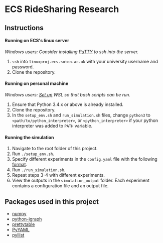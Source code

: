 # ECS RideSharing Research

## Instructions

#### Running on ECS's linux server
*Windows users: Consider installing [PuTTY](https://www.chiark.greenend.org.uk/~sgtatham/putty/latest.html) to ssh into the server.*
1. `ssh` into `linuxproj.ecs.soton.ac.uk` with your university username and password.
2. Clone the repository. <br/>


#### Running on personal machine
*Windows users: [Set up](https://docs.microsoft.com/en-us/windows/wsl/install-win10) WSL so that bash scripts can be run.*
1. Ensure that Python 3.4.x or above is already installed.
2. Clone the repository.
3. In the `setup_env.sh` and `run_simulation.sh` files, change `python3` to `<path/to/python_interpreter>`, or `<python_interpreter>` if your python interpreter was added to `PATH` variable. </br>


#### Running the simulation
1. Navigate to the root folder of this project.
3. Run `./setup_env.sh`.
4. Specify different experiments in the `config.yaml` file with the following [format](https://github.com/MaxOng99/ECS-Ridesharing/blob/main/config.yaml).
5. Run `./run_simulation.sh`.
6. Repeat steps 3-4 with different experiments.
7. View the outputs in the `simulation_output` folder. Each experiment contains a configuration file and an output file.

## Packages used in this project
- [numpy](https://numpy.org/)
- [python-igraph](https://igraph.org/python/)
- [prettytable](https://pypi.org/project/prettytable/)
- [PyYAML](https://pyyaml.org/wiki/PyYAMLDocumentation)
- [pyllist](https://pythonhosted.org/pyllist/)
